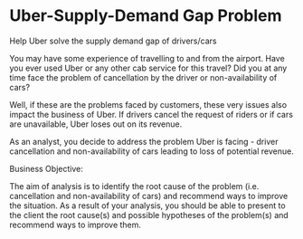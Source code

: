 # Uber-Supply-Demand Gap Problem
Help Uber solve the supply demand gap of drivers/cars

You may have some experience of travelling to and from the airport. Have you ever used Uber or any other cab service for this travel? Did you at any time face the problem of cancellation by the driver or non-availability of cars?

 Well, if these are the problems faced by customers, these very issues also impact the business of Uber. If drivers cancel the request of riders or if cars are unavailable, Uber loses out on its revenue. 
 
As an analyst, you decide to address the problem Uber is facing - driver cancellation and non-availability of cars leading to loss of potential revenue. 

Business Objective:

The aim of analysis is to identify the root cause of the problem (i.e. cancellation and non-availability of cars) and recommend ways to improve the situation. As a result of your analysis, you should be able to present to the client the root cause(s) and possible hypotheses of the problem(s) and recommend ways to improve them.   
